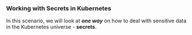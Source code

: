
<br>

### Working with Secrets in Kubernetes

In this scenario, we will look at ***one way*** on how to deal with sensitive data in the Kubernetes universe - **secrets**.


